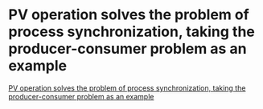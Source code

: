 # PV operation solves the problem of process synchronization, taking the producer-consumer problem as an example
[PV operation solves the problem of process synchronization, taking the producer-consumer problem as an example](https://aiwithcloud.com/2022/09/19/pv_operation_solves_the_problem_of_process_synchronization_taking_the_producer_consumer_problem_as_an_example/)